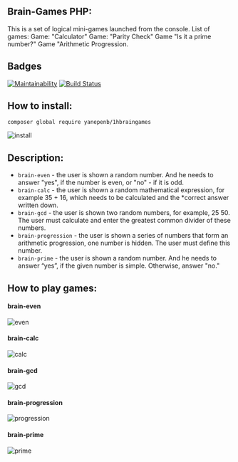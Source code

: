 ## Brain-Games PHP:
This is a set of logical mini-games launched from the console. List of games: Game: "Calculator" Game: "Parity Check" Game "Is it a prime number?" Game "Arithmetic Progression.

## **Badges**
[![Maintainability](https://api.codeclimate.com/v1/badges/6469dd41999438719ea4/maintainability)](https://codeclimate.com/github/yanepenb/project-lvl1-s482/maintainability)
[![Build Status](https://travis-ci.org/yanepenb/project-lvl1-s482.svg?branch=master)](https://travis-ci.org/yanepenb/project-lvl1-s482)

## **How to install:**
```
composer global require yanepenb/1hbraingames
``` 
![install](http://i.imgur.com/LzvuqhO.gif)

## **Description:**
* ```brain-even``` - the user is shown a random number. And he needs to answer "yes", if the number is even, or "no" - if it is odd.
* ```brain-calc``` - the user is shown a random mathematical expression, for example 35 + 16, which needs to be calculated and the *correct answer written down.
* ```brain-gcd``` - the user is shown two random numbers, for example, 25 50. The user must calculate and enter the greatest common divider of these numbers.
* ```brain-progression``` - the user is shown a series of numbers that form an arithmetic progression, one number is hidden. The user must define this number.
* ```brain-prime``` - the user is shown a random number. And he needs to answer “yes”, if the given number is simple. Otherwise, answer "no."

## **How to play games:**
#### **brain-even**
![even](http://i.imgur.com/STLmWpT.gif)

#### **brain-calc**
![calc](http://i.imgur.com/M3UMyCj.gif)

#### **brain-gcd**
![gcd](http://i.imgur.com/coqdgsa.gif)

#### **brain-progression**
![progression](http://i.imgur.com/Q39w0DY.gif)

#### **brain-prime**
![prime](http://i.imgur.com/m4MPe2Q.gif)
